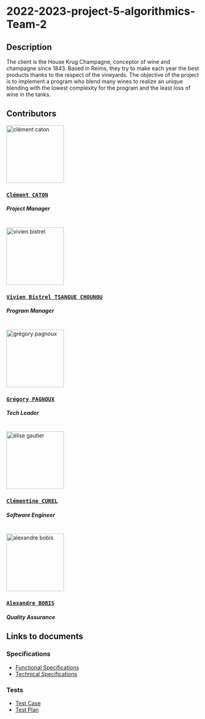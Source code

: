 # 2022-2023-project-5-algorithmics-Team-2

## Description

The client is the House Krug Champagne, conceptor of wine and champagne since 1843. Based in Reims, they try to make each year the best products thanks to the respect of the vineyards.
The objective of the project is to implement a program who blend many wines to realize an unique blending with the lowest complexity for the program and the least loss of wine in the tanks.

## Contributors

<img alt="clément caton" src="https://avatars.githubusercontent.com/u/71769452?v=4" width="150">

### [**`Clément CATON`**](https://github.com/ClementCaton)

##### *Project Manager*
<br>

<img alt="vivien bistrel" src="https://avatars.githubusercontent.com/u/122369054?v=4" width="150">

### [**`Vivien Bistrel TSANGUE CHOUNOU`**](https://github.com/Bistrel2002)

##### *Program Manager*
<br>

<img alt="grégory pagnoux" src="https://avatars.githubusercontent.com/u/114397869?s=400&v=4" width="150">

### [**`Grégory PAGNOUX`**](https://github.com/Gregory-Pagnoux)

##### *Tech Leader*
<br>

<img alt="élise gautier" src="https://avatars.githubusercontent.com/u/78617457?v=4" width="150">

### [**`Clémentine CUREL`**](https://github.com/Clementine951)

##### *Software Engineer*
<br>

<img alt="alexandre bobis" src="https://avatars.githubusercontent.com/u/91249694?v=4" width="150">

### [**`Alexandre BOBIS`**](https://github.com/AlexandreBobis)

##### *Quality Assurance*

## Links to documents

### Specifications

- [Functional Specifications](https://github.com/algosup/2022-2023-project-5-algorithmics-Team-2/blob/Management/Documents/Functional_Specifications.md)
- [Technical Specifications](https://github.com/algosup/2022-2023-project-5-algorithmics-Team-2/blob/Management/Documents/Technical_Specifications.md)

### Tests

- [Test Case](https://github.com/algosup/2022-2023-project-5-algorithmics-Team-2/blob/Management/Tests/Test_Case.md)
- [Test Plan](https://github.com/algosup/2022-2023-project-5-algorithmics-Team-2/blob/Management/Tests/Test_Plan.md)

